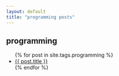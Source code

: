 ```yaml
---
layout: default
title: "programming posts"
---
```

<h2>programming</h2>
<ul>
  {% for post in site.tags.programming %}
    <li><a href="{{ post.url }}">{{ post.title }}</a></li>
  {% endfor %}
</ul>

